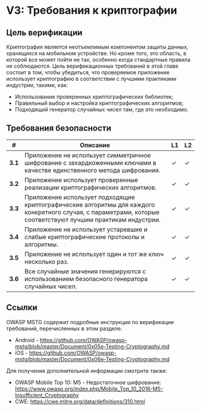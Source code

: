 # V3: Требования к криптографии

## Цель верификации

Криптография является неотъемлимым компонентом защиты данных, хранящихся на мобильном устройстве. Но кроме того, это область, в которой все может пойти не так, особенно когда стандартные правила не соблюдаются. Цель верификационных требований в этой главе состоит в том, чтобы убедиться, что проверяемое приложение использует криптографию в соответствии с лучшими практиками индустрии, такими, как: 

- Использование проверенных криптографических библиотек;
- Правильный выбор и настройка криптографических алгоритмов;
- Подходящий генератор случайных чисел там, где это необходимо.

## Требования безопасности

| # | Описание | L1 | L2 |
| --- | --- | --- | --- |
| **3.1** | Приложение не использует симметричное шифрование с захардкоженными ключами в качестве единственного метода шифрования.| ✓ | ✓ |
| **3.2** | Приложение использует проверенные реализации криптографических алгоритмов. | ✓ | ✓ |
| **3.3** | Приложение использует подходящие криптографические алгоритмы для каждого конкретного случая, с параметрами, которые соответствуют лучшим практикам индустрии. | ✓ | ✓|
| **3.4** | Приложение не использует устаревшие и слабые криптографические протоколы и алгоритмы. | ✓ | ✓|
| **3.5** | Приложение не использует один и тот же ключ несколько раз. | ✓ | ✓ |
| **3.6** | Все случайные значения генерируются с использованием безопасного генератора случайных чисел. | ✓ | ✓ |

## Ссылки

OWASP MSTG содержит подробные инструкции по верификации требований, перечисленных в этом разделе.

- Android - https://github.com/OWASP/owasp-mstg/blob/master/Document/0x05e-Testing-Cryptography.md
- iOS - https://github.com/OWASP/owasp-mstg/blob/master/Document/0x06e-Testing-Cryptography.md

Для получения дополнительной информации смотрите также:

- OWASP Mobile Top 10: M5 - Недостаточное шифрование: https://www.owasp.org/index.php/Mobile_Top_10_2016-M5-Insufficient_Cryptography
- CWE: https://cwe.mitre.org/data/definitions/310.html
